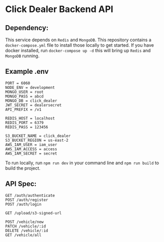 # Click Dealer Backend API

## Dependency:
This service depends on `Redis` and `MongoDB`. This repository contains a `docker-compose.yml` file to install those locally to get started.
If you have docker installed, run `docker-compose up -d` this will bring up `Redis` and `MongoDB` running.

## Example .env
```
PORT = 6060
NODE_ENV = development
MONGO_USER = root
MONGO_PASS = abcd
MONGO_DB = click_dealer
JWT_SECRET = dealersecret
API_PREFIX = /v1

REDIS_HOST = localhost
REDIS_PORT = 6379
REDIS_PASS = 123456

S3_BUCKET_NAME = click_dealer
S3_BUCKET_REGION = us-east-2
AWS_IAM_USER = iam_user
AWS_IAM_ACCESS = access
AWS_IAM_SECRET = secret
```
To run locally, run `npm run dev` in your command line and `npm run build` to build the project.

## API Spec:
```
GET /auth/authenticate
POST /auth/register
POST /auth/login

GET /upload/s3-signed-url

POST /vehicle/new
PATCH /vehicle/:id
DELETE /vehicle/:id
GET /vehicle/all
```
